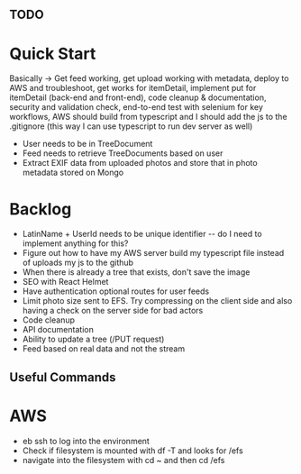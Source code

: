 ## TODO

# Quick Start

Basically -> Get feed working, get upload working with metadata, deploy to AWS and troubleshoot, get works for itemDetail, implement put for itemDetail (back-end and front-end), code cleanup & documentation, security and validation check, end-to-end test with selenium for key workflows, AWS should build from typescript and I should add the js to the .gitignore (this way I can use typescript to run dev server as well)

* User needs to be in TreeDocument
* Feed needs to retrieve TreeDocuments based on user
* Extract EXIF data from uploaded photos and store that in photo metadata stored on Mongo

# Backlog


* LatinName + UserId needs to be unique identifier -- do I need to implement anything for this?
* Figure out how to have my AWS server build my typescript file instead of uploads my js to the github
* When there is already a tree that exists, don't save the image
* SEO with React Helmet
* Have authentication optional routes for user feeds
* Limit photo size sent to EFS. Try compressing on the client side and also having a check on the server side for bad actors
* Code cleanup
* API documentation
* Ability to update a tree (/PUT request)
* Feed based on real data and not the stream

## Useful Commands

# AWS

* eb ssh to log into the environment
* Check if filesystem is mounted with df -T and looks for /efs
* navigate into the filesystem with cd ~ and then cd /efs